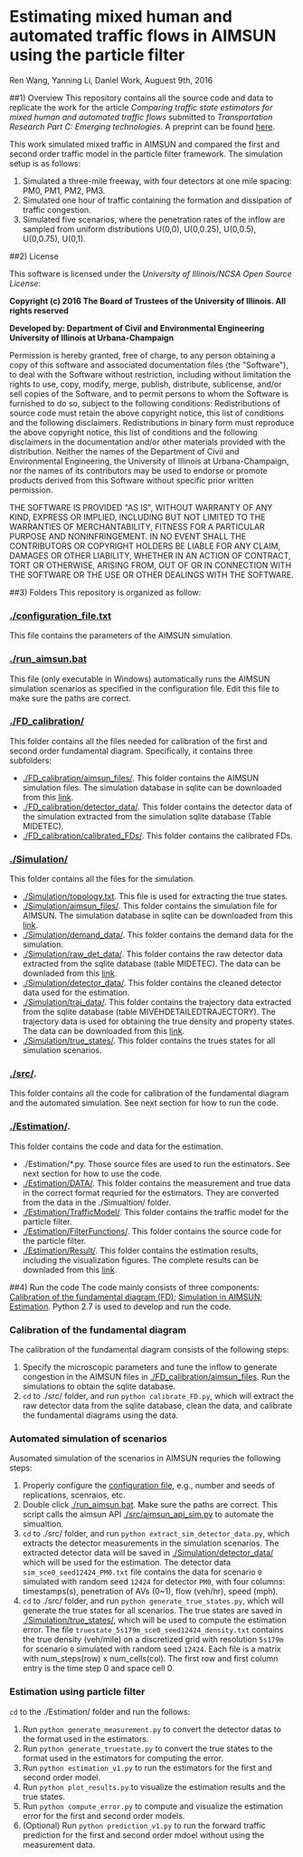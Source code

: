 # Estimating mixed human and automated traffic flows in AIMSUN using the particle filter
Ren Wang, Yanning Li, Daniel Work, Auguest 9th, 2016

##1) Overview
This repository contains all the source code and data to replicate the work for the article *Comparing traffic state estimators for mixed human and automated traffic flows* submitted to *Transportation Research Part C: Emerging technologies*. A preprint can be found [here](https://www.dropbox.com/s/lmbzgdx6r8bnr4u/WangLiWork2016.pdf?dl=0).

This work simulated mixed traffic in AIMSUN and compared the first and second order traffic model in the particle filter framework. The simulation setup is as follows:
1. Simulated a three-mile freeway, with four detectors at one mile spacing: PM0, PM1, PM2, PM3.
2. Simulated one hour of traffic containing the formation and dissipation of traffic congestion.
3. Simulated five scenarios, where the penetration rates of the inflow are sampled from uniform distributions U(0,0), U(0,0.25), U(0,0.5), U(0,0.75), U(0,1). 

##2) License

This software is licensed under the *University of Illinois/NCSA Open Source License*:

**Copyright (c) 2016 The Board of Trustees of the University of Illinois. All rights reserved**

**Developed by: Department of Civil and Environmental Engineering University of Illinois at Urbana-Champaign**

Permission is hereby granted, free of charge, to any person obtaining a copy of this software and associated documentation files (the "Software"), to deal with the Software without restriction, including without limitation the rights to use, copy, modify, merge, publish, distribute, sublicense, and/or sell copies of the Software, and to permit persons to whom the Software is furnished to do so, subject to the following conditions: Redistributions of source code must retain the above copyright notice, this list of conditions and the following disclaimers. Redistributions in binary form must reproduce the above copyright notice, this list of conditions and the following disclaimers in the documentation and/or other materials provided with the distribution. Neither the names of the Department of Civil and Environmental Engineering, the University of Illinois at Urbana-Champaign, nor the names of its contributors may be used to endorse or promote products derived from this Software without specific prior written permission.

THE SOFTWARE IS PROVIDED "AS IS", WITHOUT WARRANTY OF ANY KIND, EXPRESS OR IMPLIED, INCLUDING BUT NOT LIMITED TO THE WARRANTIES OF MERCHANTABILITY, FITNESS FOR A PARTICULAR PURPOSE AND NONINFRINGEMENT. IN NO EVENT SHALL THE CONTRIBUTORS OR COPYRIGHT HOLDERS BE LIABLE FOR ANY CLAIM, DAMAGES OR OTHER LIABILITY, WHETHER IN AN ACTION OF CONTRACT, TORT OR OTHERWISE, ARISING FROM, OUT OF OR IN CONNECTION WITH THE SOFTWARE OR THE USE OR OTHER DEALINGS WITH THE SOFTWARE.

##3) Folders
This repository is organized as follow:

### [./configuration_file.txt](https://github.com/Lab-Work/AIMSUN_with_AVs/blob/master/configuration_file.txt)
This file contains the parameters of the AIMSUN simulation.

### [./run_aimsun.bat](https://github.com/Lab-Work/AIMSUN_with_AVs/blob/master/run_aimsun.bat) 
This file (only executable in Windows) automatically runs the AIMSUN simulation scenarios as specified in the configuration file. Edit this file to make sure the paths are correct.

### [./FD_calibration/](https://github.com/Lab-Work/AIMSUN_with_AVs/tree/master/FD_calibration)
This folder contains all the files needed for calibration of the first and second order fundamental diagram. Specifically, it contains three subfolders:
- [./FD_calibration/aimsun_files/](https://github.com/Lab-Work/AIMSUN_with_AVs/tree/master/FD_calibration/aimsun_files). This folder contains the AIMSUN simulation files. The simulation database in sqlite can be downloaded from this [link](https://uofi.box.com/s/ldlolkbtwoloff9y9p8ap4glaqix7ufg).
- [./FD_calibration/detector_data/](https://github.com/Lab-Work/AIMSUN_with_AVs/tree/master/FD_calibration/detector_data). This folder contains the detector data of the simulation extracted from the simulation sqlite database (Table MIDETEC).
- [./FD_calibration/calibrated_FDs/](https://github.com/Lab-Work/AIMSUN_with_AVs/tree/master/FD_calibration/calibrated_FDs). This folder contains the calibrated FDs.

### [./Simulation/](https://github.com/Lab-Work/AIMSUN_with_AVs/tree/master/Simulation)
This folder contains all the files for the simulation.
- [./Simulation/topology.txt](https://github.com/Lab-Work/AIMSUN_with_AVs/blob/master/Simulation/topology.txt). This file is used for extracting the true states.
- [./Simulation/aimsun_files/](https://github.com/Lab-Work/AIMSUN_with_AVs/tree/master/Simulation/aimsun_files). This folder contains the simulation file for AIMSUN. The simulation database in sqlite can be downloaded from this [link](https://uofi.box.com/s/yzbi3a7hyzihg00oam8uhf3qa79gzpf0). 
- [./Simulation/demand_data/](https://github.com/Lab-Work/AIMSUN_with_AVs/tree/master/Simulation/demand_data). This folder contains the demand data for the simulation. 
- [./Simulation/raw_det_data/](https://github.com/Lab-Work/AIMSUN_with_AVs/tree/master/Simulation/raw_det_data). This folder contains the raw detector data extracted from the sqlite database (table MIDETEC). The data can be downladed from this [link](https://uofi.box.com/s/9u0pm39ttqc85660ulj3c0dqrmqk0y56).
- [./Simulation/detector_data/](https://github.com/Lab-Work/AIMSUN_with_AVs/tree/master/Simulation/detector_data). This folder contains the cleaned detector data used for the estimation. 
- [./Simulation/traj_data/](https://github.com/Lab-Work/AIMSUN_with_AVs/tree/master/Simulation/traj_data). This folder contains the trajectory data extracted from the sqlite database (table MIVEHDETAILEDTRAJECTORY). The trajectory data is used for obtaining the true density and property states. The data can be downloaded from this [link](https://uofi.app.box.com/files/0/f/10806898433/traj_data). 
- [./Simulation/true_states/](https://github.com/Lab-Work/AIMSUN_with_AVs/tree/master/Simulation/true_states). This folder contains the trues states for all simulation scenarios. 

### [./src/](https://github.com/Lab-Work/AIMSUN_with_AVs/tree/master/src). 
This folder contains all the code for calibration of the fundamental diagram and the automated simulation. See next section for how to run the code. 

### [./Estimation/](https://github.com/Lab-Work/AIMSUN_with_AVs/tree/master/Estimation). 
This folder contains the code and data for the estimation. 
- ./Estimation/*.py. Those source files are used to run the estimators. See next section for how to use the code.
- [./Estimation/DATA/](https://github.com/Lab-Work/AIMSUN_with_AVs/tree/master/Estimation/DATA). This folder contains the measurement and true data in the correct format requried for the estimators. They are converted from the data in the ./Simualtion/ folder. 
- [./Estimation/TrafficModel/](https://github.com/Lab-Work/AIMSUN_with_AVs/tree/master/Estimation/TrafficModel). This folder contains the traffic model for the particle filter.
- [./Estimation/FilterFunctions/](https://github.com/Lab-Work/AIMSUN_with_AVs/tree/master/Estimation/FilterFunctions). This folder contains the source code for the particle filter.
- [./Estimation/Result/](https://github.com/Lab-Work/AIMSUN_with_AVs/tree/master/Estimation/Result). This folder contains the estimation results, including the visualization figures. The complete results can be downladed from this [link](https://uofi.box.com/s/z9y73m12lryazmddqhvsz8zglc2sm6tr).

##4) Run the code
The code mainly consists of three components: [Calibration of the fundamental diagram (FD)](https://github.com/Lab-Work/AIMSUN_with_AVs/tree/master/FD_calibration); [Simulation in AIMSUN](https://github.com/Lab-Work/AIMSUN_with_AVs/tree/master/Simulation); [Estimation](https://github.com/Lab-Work/AIMSUN_with_AVs/tree/master/Estimation). Python 2.7 is used to develop and run the code. 

### Calibration of the fundamental diagram
The calibration of the fundamental diagram consists of the following steps:

1. Specify the microscopic parameters and tune the inflow to generate congestion in the AIMSUN files in [./FD_calibration/aimsun_files](https://github.com/Lab-Work/AIMSUN_with_AVs/tree/master/FD_calibration/aimsun_files). Run the simulations to obtain the sqlite database.
2. `cd` to ./src/ folder, and run `python calibrate_FD.py`, which will extract the raw detector data from the sqlite database, clean the data, and calibrate the fundamental diagrams using the data. 

### Automated simulation of scenarios
Ausomated simulation of the scenarios in AIMSUN requries the following steps:

1. Properly configure the [configuration file](https://github.com/Lab-Work/AIMSUN_with_AVs/blob/master/configuration_file.txt), e.g., number and seeds of replications, scenraios, etc.
2. Double click [./run_aimsun.bat](https://github.com/Lab-Work/AIMSUN_with_AVs/blob/master/run_aimsun.bat). Make sure the paths are correct. This script calls the aimsun API [./src/aimsun\_api\_sim.py](https://github.com/Lab-Work/AIMSUN_with_AVs/blob/master/src/aimsun_api_sim.py) to automate the simualtion. 
3. `cd` to ./src/ folder, and run `python extract_sim_detector_data.py`, which extracts the detector measurements in the simulation scenarios. The extracted detector data will be saved in [./Simulation/detector_data/](https://github.com/Lab-Work/AIMSUN_with_AVs/tree/master/Simulation/detector_data) which will be used for the estimation. The detector data `sim_sce0_seed12424_PM0.txt` file contains the data for scenario `0` simulated with random seed `12424` for detector `PM0`, with four columns: timestamps(s), penetration of AVs (0~1), flow (veh/hr), speed (mph).
4. `cd` to ./src/ folder, and run `python generate_true_states.py`, which will generate the true states for all scenarios. The true states are saved in [./Simulation/true_states/](https://github.com/Lab-Work/AIMSUN_with_AVs/tree/master/Simulation/true_states), which will be used to compute the estimation error. The file `truestate_5s179m_sce0_seed12424_density.txt` contains the true density (veh/mile) on a discretized grid with resolution `5s179m` for scenario `0` simulated with random seed `12424`. Each file is a matrix with num\_steps(row) x num\_cells(col). The first row and first column entry is the time step 0 and space cell 0. 

### Estimation using particle filter
`cd` to the ./Estimation/ folder and run the follows:

1. Run `python generate_measurement.py` to convert the detector datas to the format used in the estimators.
2. Run `python generate_truestate.py` to convert the true states to the format used in the estimators for computing the error.
3. Run `python estimation_v1.py` to run the estimators for the first and second order model.
4. Run `python plot_results.py` to visualize the estimation results and the true states. 
5. Run `python compute_error.py` to compute and visualize the estimation error for the first and second order models. 
6. (Optional) Run `python prediction_v1.py` to run the forward traffic prediction for the first and second order mdoel without using the measurement data.






